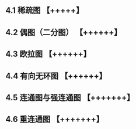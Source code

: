 ## 4.1 稀疏图 【+++++】

## 4.2 偶图（二分图） 【++++++】

## 4.3 欧拉图 【++++++】

## 4.4 有向无环图 【++++++】

## 4.5 连通图与强连通图 【+++++++】

## 4.6 重连通图 【+++++++】